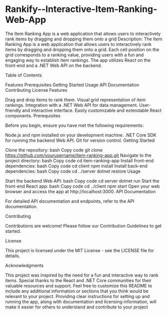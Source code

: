 # Rankify--Interactive-Item-Ranking-Web-App


The Item Ranking App is a web application that allows users to interactively rank items by dragging and dropping them onto a grid
Description:
The Item Ranking App is a web application that allows users to interactively rank items by dragging and dropping them onto a grid. Each cell position on the grid corresponds to a ranking value, providing users with a fun and engaging way to establish item rankings. The app utilizes React on the front-end and a .NET Web API on the backend.

Table of Contents

Features
Prerequisites
Getting Started
Usage
API Documentation
Contributing
License
Features

Drag and drop items to rank them.
Visual grid representation of item rankings.
Integration with a .NET Web API for data management.
User-friendly and interactive interface.
Easily customizable and extendable React components.
Prerequisites

Before you begin, ensure you have met the following requirements:

Node.js and npm installed on your development machine.
.NET Core SDK for running the backend Web API.
Git for version control.
Getting Started

Clone the repository:
bash
Copy code
git clone https://github.com/yourusername/item-ranking-app.git
Navigate to the project directory:
bash
Copy code
cd item-ranking-app
Install front-end dependencies:
bash
Copy code
cd client
npm install
Install back-end dependencies:
bash
Copy code
cd ../server
dotnet restore
Usage

Start the backend Web API:
bash
Copy code
cd server
dotnet run
Start the front-end React app:
bash
Copy code
cd ../client
npm start
Open your web browser and access the app at http://localhost:3000.
API Documentation

For detailed API documentation and endpoints, refer to the API documentation.

Contributing

Contributions are welcome! Please follow our Contribution Guidelines to get started.

License

This project is licensed under the MIT License - see the LICENSE file for details.

Acknowledgments

This project was inspired by the need for a fun and interactive way to rank items.
Special thanks to the React and .NET Core communities for their valuable resources and support.
Feel free to customize this README to include any additional information or sections that you think would be relevant to your project. Providing clear instructions for setting up and running the app, along with documentation and licensing information, will make it easier for others to understand and contribute to your project
